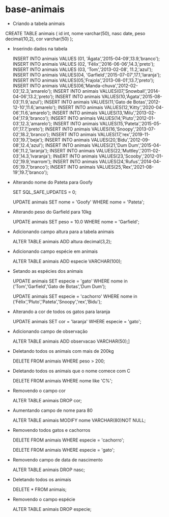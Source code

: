 # base-animais

- Criando a tabela animais

CREATE TABLE animais (
id int,
nome varchar(50),
nasc date,
peso decimal(10,2),
cor varchar(50)
);

- Inserindo dados na tabela

  INSERT INTO animais VALUES (01, 'Ágata','2015-04-09',13.9,'branco');
  INSERT INTO animais VALUES (02, 'Félix','2016-06-06',14.3,'preto');
  INSERT INTO animais VALUES (03, 'Tom','2013-02-08', 11.2,'azul');
  INSERT INTO animais VALUES(04, 'Garfield','2015-07-07',17.1,'laranja');
  INSERT INTO animais VALUES(05,'Frajola','2013-08-01',13.7,'preto');
  INSERT INTO animais VALUES(06,'Manda-chuva','2012-02-03',12.3,'amarelo');
  INSERT INTO animais VALUES(07,'Snowball','2014-04-06',13.2,'preto');
  INSERT INTO animais VALUES(10,'Ágata','2015-08-03',11.9,'azul');
  INSERT INTO animais VALUES(11,'Gato de Botas','2012-12-10',11.6,'amarelo');
  INSERT INTO animais VALUES(12,'Kitty','2020-04-06',11.6,'amarelo');
  INSERT INTO animais VALUES(13,'Milu','2013-02-04',17.9,'branco');
  INSERT INTO animais VALUES(14,'Pluto','2012-01-03',12.3,'amarelo');
  INSERT INTO animais VALUES(15,'Pateta','2015-05-01',17.7,'preto');
  INSERT INTO animais VALUES(16,'Snoopy','2013-07-02',18.2,'branco');
  INSERT INTO animais VALUES(17,'rex','2019-11-03',19.7,'beje');
  INSERT INTO animais VALUES(20,'Bidu','2012-09-08',12.4,'azul');
  INSERT INTO animais VALUES(21,'Dum Dum','2015-04-06',11.2,'laranja');
  INSERT INTO animais VALUES(22,'Muttley','2011-02-03',14.3,'lvaranja');
  INsERT INTO animais VALUES(23,'Scooby','2012-01-02',19.9,'marrom');
  INSERT INTO animais VALUES(24,'Rufus','2014-04-05',19.7,'branco');
  INSERT INTO animais VALUES(25,'Rex','2021-08-19',19.7,'branco');

- Alterando nome do Pateta para Goofy

  SET SQL_SAFE_UPDATES = 0;

  UPDATE animais
  SET nome = 'Goofy'
  WHERE nome = 'Pateta';

- Alterando peso do Garfield para 10kg

  UPDATE animais
  SET peso = 10.0
  WHERE nome = 'Garfield';

- Adicionando campo altura para a tabela animais

  ALTER TABLE animais
  ADD altura decimal(3,2);

- Adicionando campo espécie em animais

  ALTER TABLE animais
  ADD especie VARCHAR(100);

- Setando as espécies dos animais

  UPDATE animais
  SET especie = 'gato'
  WHERE nome in ('Tom','Garfield','Gato de Botas','Dum Dum');

  UPDATE animais
  SET especie = 'cachorro'
  WHERE nome in ('Félix','Pluto','Pateta','Snoopy','rex','Bidu');

- Alterando a cor de todos os gatos para laranja

  UPDATE animais
  SET cor = 'laranja'
  WHERE especie = 'gato';

- Adicionando campo de observação

  ALTER TABLE animais
  ADD observacao VARCHAR(50);]

- Deletando todos os animais com mais de 200kg

  DELETE FROM animais
  WHERE peso > 200;

- Deletando todos os animais que o nome comece com C

  DELETE FROM animais
  WHERE nome like 'C%';

- Removendo o campo cor

  ALTER TABLE animais
  DROP cor;

- Aumentando campo de nome para 80

  ALTER TABLE animais
  MODIFY nome VARCHAR(80)NOT NULL;

- Removendo todos gatos e cachorros

  DELETE FROM animais
  WHERE especie = 'cachorro';

  DELETE FROM animais
  WHERE especie = 'gato';

- Removendo campo de data de nascimento

  ALTER TABLE animais
  DROP nasc;

- Deletando todos os animais

  DELETE \* FROM animais;

- Removendo o campo espécie

  ALTER TABLE animais
  DROP especie;
